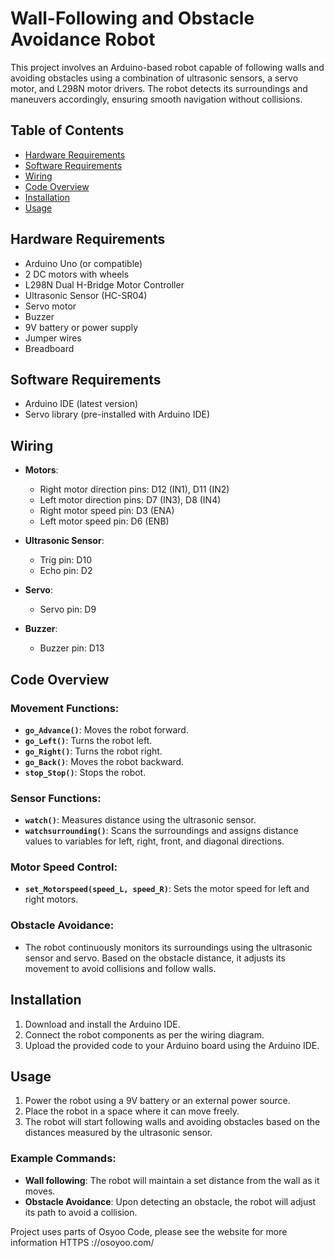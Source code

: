 # Wall-Following and Obstacle Avoidance Robot

This project involves an Arduino-based robot capable of following walls and avoiding obstacles using a combination of ultrasonic sensors, a servo motor, and L298N motor drivers. The robot detects its surroundings and maneuvers accordingly, ensuring smooth navigation without collisions.

## Table of Contents
- [Hardware Requirements](#hardware-requirements)
- [Software Requirements](#software-requirements)
- [Wiring](#wiring)
- [Code Overview](#code-overview)
- [Installation](#installation)
- [Usage](#usage)

## Hardware Requirements
- Arduino Uno (or compatible)
- 2 DC motors with wheels
- L298N Dual H-Bridge Motor Controller
- Ultrasonic Sensor (HC-SR04)
- Servo motor
- Buzzer
- 9V battery or power supply
- Jumper wires
- Breadboard

## Software Requirements
- Arduino IDE (latest version)
- Servo library (pre-installed with Arduino IDE)

## Wiring

- **Motors**:
  - Right motor direction pins: D12 (IN1), D11 (IN2)
  - Left motor direction pins: D7 (IN3), D8 (IN4)
  - Right motor speed pin: D3 (ENA)
  - Left motor speed pin: D6 (ENB)
  
- **Ultrasonic Sensor**:
  - Trig pin: D10
  - Echo pin: D2
  
- **Servo**:
  - Servo pin: D9
  
- **Buzzer**:
  - Buzzer pin: D13

## Code Overview

### Movement Functions:
- **`go_Advance()`**: Moves the robot forward.
- **`go_Left()`**: Turns the robot left.
- **`go_Right()`**: Turns the robot right.
- **`go_Back()`**: Moves the robot backward.
- **`stop_Stop()`**: Stops the robot.

### Sensor Functions:
- **`watch()`**: Measures distance using the ultrasonic sensor.
- **`watchsurrounding()`**: Scans the surroundings and assigns distance values to variables for left, right, front, and diagonal directions.
  
### Motor Speed Control:
- **`set_Motorspeed(speed_L, speed_R)`**: Sets the motor speed for left and right motors.

### Obstacle Avoidance:
- The robot continuously monitors its surroundings using the ultrasonic sensor and servo. Based on the obstacle distance, it adjusts its movement to avoid collisions and follow walls.

## Installation
1. Download and install the Arduino IDE.
2. Connect the robot components as per the wiring diagram.
3. Upload the provided code to your Arduino board using the Arduino IDE.

## Usage
1. Power the robot using a 9V battery or an external power source.
2. Place the robot in a space where it can move freely.
3. The robot will start following walls and avoiding obstacles based on the distances measured by the ultrasonic sensor.

### Example Commands:
- **Wall following**: The robot will maintain a set distance from the wall as it moves.
- **Obstacle Avoidance**: Upon detecting an obstacle, the robot will adjust its path to avoid a collision.

Project uses parts of Osyoo Code, please see the website for more information HTTPS ://osoyoo.com/
